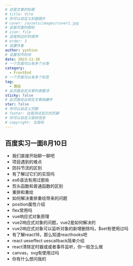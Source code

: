 ```yaml
---
# 这是文章的标题
# title: Vite
# 你可以自定义封面图片
# cover: /assets/images/cover1.jpg
# 这是页面的图标
# icon: file
# 这是侧边栏的顺序
# order: 3
# 设置作者
author: yyshino
# 设置写作时间
date: 2023-11-30
# 一个页面可以有多个分类
category:
  - FrontEnd
# 一个页面可以有多个标签
tag:
  - 面经
# 此页面会在文章列表置顶
sticky: false
# 此页面会出现在文章收藏中
star: false
# 你可以自定义页脚
# footer: 这是测试显示的页脚
# 你可以自定义版权信息
# copyright: 无版权
---
```


## 百度实习一面8月10日

- 我们直接开始聊一聊吧
- 项目遇到的难点
- 防抖节流的区别
- 有了解过它们的实现吗
- es6语法有用过那些
- 剪头函数和普通函数的区别
- 重排和重绘
- 如何解决重排重绘带来的问题
- position属性介绍
- flex常用吗
- vue响应式对象原理
- vue2响应式对象的问题，vue2是如何解决的
- vue2响应式对象可以监听对象的新增删除吗，$set有使用过吗
- 有了解react18，那么知道reacthooks吧
- react ueseffect uescallback简单介绍
- react清除定时器或或者事件监听，你一般怎么做
- canvas，svg有使用过吗
- 你有什么想问我的

